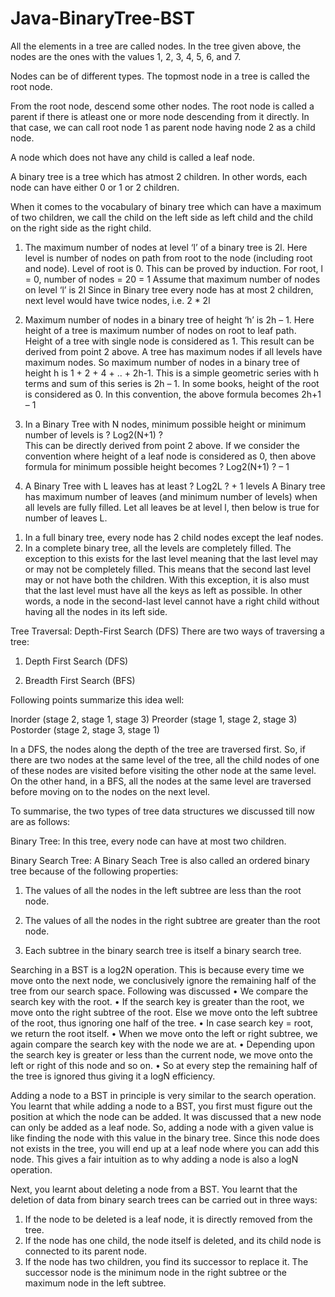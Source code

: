 # Java-BinaryTree-BST


All the elements in a tree are called nodes. In the tree given above, the nodes are the ones with the values 1, 2, 3, 4, 5, 6, and 7.

Nodes can be of different types. The topmost node in a tree is called the root node.

From the root node, descend some other nodes. 
The root node is called a parent if there is atleast one or more node descending from it directly. 
In that case, we can call root node 1 as parent node having node 2 as a child node. 

A node which does not have any child is called a leaf node. 

A binary tree is a tree which has atmost 2 children. In other words, each node can have either 0 or 1 or 2 children.

When it comes to the vocabulary of binary tree which can have a maximum of two children, we call the child on the left side as left child and the child on the right side as the right child.


 1) The maximum number of nodes at level ‘l’ of a binary tree is 2l.
 Here level is number of nodes on path from root to the node (including root and node). Level of root is 0.
 This can be proved by induction.
 For root, l = 0, number of nodes = 20 = 1
 Assume that maximum number of nodes on level ‘l’ is 2l
 Since in Binary tree every node has at most 2 children, next level would have twice nodes, i.e. 2 * 2l
 
  
 2) Maximum number of nodes in a binary tree of height ‘h’ is 2h – 1.
 Here height of a tree is maximum number of nodes on root to leaf path. Height of a tree with single node is considered as 1.
 This result can be derived from point 2 above. A tree has maximum nodes if all levels have maximum nodes. So maximum number of nodes in a binary tree of height h is 1 + 2 + 4 + .. + 2h-1. This is a simple geometric series with h terms and sum of this series is 2h – 1.
 In some books, height of the root is considered as 0. In this convention, the above formula becomes 2h+1 – 1
 
  
 3) In a Binary Tree with N nodes, minimum possible height or minimum number of levels is  ? Log2(N+1) ?  
 This can be directly derived from point 2 above. If we consider the convention where height of a leaf node is considered as 0, then above formula for minimum possible height becomes   ? Log2(N+1) ? – 1
 
  
 4) A Binary Tree with L leaves has at least   ? Log2L ? + 1   levels
 A Binary tree has maximum number of leaves (and minimum number of levels) when all levels are fully filled. Let all leaves be at level l, then below is true for number of leaves L.
 
 
1. In a full binary tree, every node has 2 child nodes except the leaf nodes.
2. In a complete binary tree, all the levels are completely filled. 
The exception to this exists for the last level meaning that the last level may or may not be completely filled. This means that the second last level may or not have both the children.
With this exception, it is also must that the last level must have all the keys as left as possible. 
In other words, a node in the second-last level cannot have a right child without having all the nodes in its left side. 




Tree Traversal: Depth-First Search (DFS)
There are two ways of traversing a tree:

1. Depth First Search (DFS)

2. Breadth First Search (BFS)

Following points summarize this idea well:

Inorder (stage 2, stage 1, stage 3)
Preorder (stage 1, stage 2, stage 3)
Postorder (stage 2, stage 3, stage 1)

In a DFS, the nodes along the depth of the tree are traversed first. So, if there are two nodes at the same level of the tree, all the child nodes of one of these nodes are visited before visiting the other node at the same level. 
On the other hand, in a BFS, all the nodes at the same level are traversed before moving on to the nodes on the next level.


To summarise, the two types of tree data structures we discussed till now are as follows:

Binary Tree:
In this tree, every node can have at most two children. 
 

Binary Search Tree:
A Binary Seach Tree is also called an ordered binary tree because of the following properties:

1. The values of all the nodes in the left subtree are less than the root node.

2. The values of all the nodes in the right subtree are greater than the root node.

3. Each subtree in the binary search tree is itself a binary search tree.



 Searching in a BST is a log2N operation. This is because every time we move onto the next node, we
conclusively ignore the remaining half of the tree from our search space. Following was discussed
• We compare the search key with the root.
• If the search key is greater than the root, we move onto the right subtree of the root. Else we move onto the
left subtree of the root, thus ignoring one half of the tree.
• In case search key = root, we return the root itself.
• When we move onto the left or right subtree, we again compare the search key with the node we are at.
• Depending upon the search key is greater or less than the current node, we move onto the left or right of this
node and so on.
• So at every step the remaining half of the tree is ignored thus giving it a logN efficiency.


Adding a node to a BST in principle is very similar to the search operation. You learnt that while adding a node to a
BST, you first must figure out the position at which the node can be added. It was discussed that a new node can only
be added as a leaf node. So, adding a node with a given value is like finding the node with this value in the binary tree.
Since this node does not exists in the tree, you will end up at a leaf node where you can add this node. This gives a fair
intuition as to why adding a node is also a logN operation.


Next, you learnt about deleting a node from a BST. You learnt that the deletion of data from binary search
trees can be carried out in three ways:
1. If the node to be deleted is a leaf node, it is directly removed from the tree.
2. If the node has one child, the node itself is deleted, and its child node is connected to its parent
node.
3. If the node has two children, you find its successor to replace it. The successor node is the minimum
node in the right subtree or the maximum node in the left subtree.